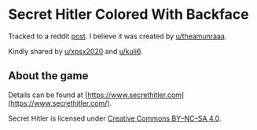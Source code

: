 # Secret Hitler Colored With Backface
Tracked to a reddit [post](https://www.reddit.com/r/SecretHitler/comments/43jwhm/color_printnplay_version_with_backfaces_more_info/). I believe it was created by [u/theamunraaa](https://www.reddit.com/user/theamunraaa/).

Kindly shared by [u/xpsx2020](https://www.reddit.com/user/xpsx2020/) and [u/kuli6](https://www.reddit.com/user/kuli6/).

## About the game
Details can be found at [https://www.secrethitler.com](https://www.secrethitler.com/).

Secret Hitler is licensed under [Creative Commons BY–NC–SA 4.0](https://creativecommons.org/licenses/by-nc-sa/4.0/).
